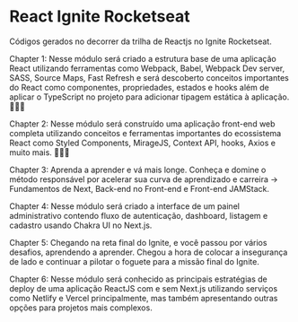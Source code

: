 # React Ignite Rocketseat
Códigos gerados no decorrer da trilha de Reactjs no Ignite Rocketseat.

Chapter 1: Nesse módulo será criado a estrutura base de uma aplicação React utilizando ferramentas como Webpack, Babel, Webpack Dev server, SASS, Source Maps, Fast Refresh e será descoberto conceitos importantes do React como componentes, propriedades, estados e hooks além de aplicar o TypeScript no projeto para adicionar tipagem estática à aplicação. 👨‍💻🚀

Chapter 2: Nesse módulo será construído uma aplicação front-end web completa utilizando conceitos e ferramentas importantes do ecossistema React como Styled Components, MirageJS, Context API, hooks, Axios e muito mais. 👨‍💻🚀

Chapter 3: Aprenda a aprender e vá mais longe. Conheça e domine o método responsável por acelerar sua curva de aprendizado e carreira -> Fundamentos de Next, Back-end no Front-end e Front-end JAMStack. 

Chapter 4: Nesse módulo será criado a interface de um painel administrativo contendo fluxo de autenticação, dashboard, listagem e cadastro usando Chakra UI no Next.js.

Chapter 5: Chegando na reta final do Ignite, e você passou por vários desafios, aprendendo a aprender. Chegou a hora de colocar a insegurança de lado e continuar a pilotar o foguete para a missão final do Ignite.

Chapter 6: Nesse módulo será conhecido as principais estratégias de deploy de uma aplicação ReactJS com e sem Next.js utilizando serviços como Netlify e Vercel principalmente, mas também apresentando outras opções para projetos mais complexos.
